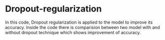 # Dropout-regularization
In this code, Dropout regularization is applied to the model to improve its accuracy. Inside the code there is comparision between two model with and without dropout technique which shows improvement of accuracy.

